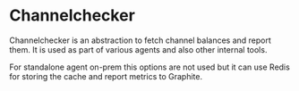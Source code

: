 # Channelchecker

Channelchecker is an abstraction to fetch channel balances and report them. It is used as part of various agents and also other internal tools.

For standalone agent on-prem this options are not used but it can use Redis for storing the cache and report metrics to Graphite.
